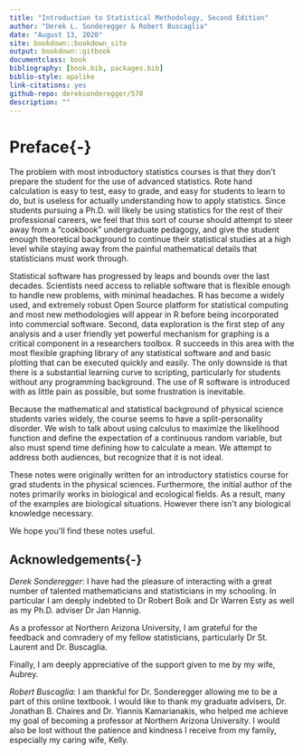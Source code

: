 ```yaml
--- 
title: "Introduction to Statistical Methodology, Second Edition"
author: "Derek L. Sonderegger & Robert Buscaglia"
date: "August 13, 2020"
site: bookdown::bookdown_site
output: bookdown::gitbook
documentclass: book
bibliography: [book.bib, packages.bib]
biblio-style: apalike
link-citations: yes
github-repo: dereksonderegger/570
description: ""
---
```


# Preface{-}
The problem with most introductory statistics courses is that they don't prepare the student for the use of advanced statistics. Rote hand calculation is easy to test, easy to grade, and easy for students to learn to do, but is useless for actually understanding how to apply statistics. Since students pursuing a Ph.D. will likely be using statistics for the rest of their professional careers, we feel that this sort of course should attempt to steer away from a “cookbook” undergraduate pedagogy, and give the student enough theoretical background to continue their statistical studies at a high level while staying away from the painful mathematical details that statisticians must work through.

Statistical software has progressed by leaps and bounds over the last decades. Scientists need access to reliable software that is flexible enough to handle new problems, with minimal headaches. R has become a widely used, and extremely robust Open Source platform for statistical computing and most new methodologies will appear in R before being incorporated into commercial software. Second, data exploration is the first step of any analysis and a user friendly yet powerful mechanism for graphing is a critical component in a researchers toolbox. R succeeds in this area with the most flexible graphing library of any statistical software and and basic plotting that can be executed quickly and easily. The only downside is that there is a substantial learning curve to scripting, particularly for students without any programming background. The use of R software is introduced with as little pain as possible, but some frustration is inevitable. 

Because the mathematical and statistical background of physical science students varies widely, the course seems to have a split-personality disorder. We wish to talk about using calculus to maximize the likelihood function and define the expectation of a continuous random variable, but also must spend time defining how to calculate a mean. We attempt to address both audiences, but recognize that it is not ideal. 

These notes were originally written for an introductory statistics course for grad students in the physical sciences. Furthermore, the initial author of the notes primarily works in biological and ecological fields. As a result, many of the examples are biological situations. However there isn't any biological knowledge necessary. 

We hope you'll find these notes useful.

## Acknowledgements{-}
*Derek Sonderegger*: I have had the pleasure of interacting with a great number of talented mathematicians and statisticians in my schooling.  In particular I am deeply indebted to Dr Robert Boik and Dr Warren Esty as well as my Ph.D. adviser Dr Jan Hannig. 

As a professor at Northern Arizona University, I am grateful for the feedback and comradery of my fellow statisticians, particularly Dr St. Laurent and Dr. Buscaglia.

Finally, I am deeply appreciative of the support given to me by my wife, Aubrey.

*Robert Buscaglia*: I am thankful for Dr. Sonderegger allowing me to be a part of this online textbook.  I would like to thank my graduate advisers, Dr. Jonathan B. Chaires and Dr. Yiannis Kamarianakis, who helped me achieve my goal of becoming a professor at Northern Arizona University.  I would also be lost without the patience and kindness I receive from my family, especially my caring wife, Kelly.


